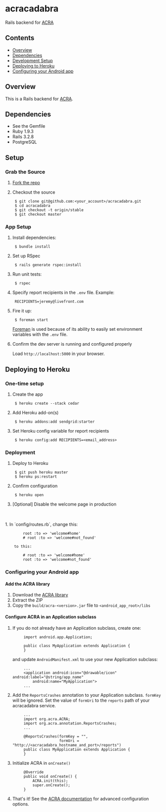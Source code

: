 # acracadabra

Rails backend for [ACRA](https://code.google.com/p/acra/)

## Contents

* [Overview](#overview)
* [Dependencies](#dependencies)
* [Development Setup](#setup)
* [Deploying to Heroku](#deployment)
* [Configuring your Android app](#android-config)

<a name="overview"></a>
## Overview

This is a Rails backend for [ACRA](https://code.google.com/p/acra).

<a name="dependencies"></a>
## Dependencies

* See the Gemfile
* Ruby 1.9.3
* Rails 3.2.8
* PostgreSQL

<a name="setup"></a>
## Setup

### Grab the Source

1. [Fork the repo](https://github.com/livefront/acracadabra/fork_select)

2. Checkout the source

        $ git clone git@github.com:<your_account>/acracadabra.git
        $ cd acracadabra
        $ git checkout -t origin/stable
        $ git checkout master

### App Setup

1. Install dependencies:

        $ bundle install

2. Set up RSpec

        $ rails generate rspec:install  

3. Run unit tests:

        $ rspec

4. Specify report recipients in the `.env` file.  Example:

        RECIPIENTS=jeremy@livefront.com

5. Fire it up:

        $ foreman start

    [Foreman](https://github.com/ddollar/foreman) is used because of its ability to easily set environment variables with the `.env` file. 

5. Confirm the dev server is running and configured properly

    Load `http://localhost:5000` in your browser.

<a name="deployment"></a>
## Deploying to Heroku

### One-time setup

1. Create the app

        $ heroku create --stack cedar

1. Add Heroku add-on(s)

        $ heroku addons:add sendgrid:starter

2. Set Heroku config variable for report recipients

        $ heroku config:add RECIPIENTS=<email_address>

### Deployment

1. Deploy to Heroku

        $ git push heroku master
        $ heroku ps:restart

2. Confirm configuration

        $ heroku open

3. [Optional] Disable the welcome page in production
<br />
<br />
    1. In `config/routes.rb`, change this:

            root :to => 'welcome#home'
            # root :to => 'welcome#not_found'

        to this:

            # root :to => 'welcome#home'
            root :to => 'welcome#not_found'
            
<a name="android-config"></a>
### Configuring your Android app

#### Add the ACRA library

1. Download the [ACRA library](https://code.google.com/p/acra/downloads/list)
1. Extract the ZIP
1. Copy the `build/acra-<version>.jar` file to `<android_app_root>/libs`

#### Configure ACRA in an Application subclass

1. If you do not already have an Application subclass, create one:  

            import android.app.Application;
   
            public class MyApplication extends Application {
            }
    and update `AndroidManifest.xml` to use your new Application subclass:
       
            ...
            <application android:icon="@drawable/icon" android:label="@string/app_name"
                android:name="MyApplication">
            ...

2. Add the `ReportsCrashes` annotation to your Application subclass.  `formKey` will be ignored. Set the value of `formUri` to the `reports` path of your acracadabra service.

            ...
            import org.acra.ACRA;
            import org.acra.annotation.ReportsCrashes;
            ...

            @ReportsCrashes(formKey = "",
                            formUri = "http://<acracadabra_hostname_and_port>/reports")
            public class MyApplication extends Application {
            }

3. Initialize ACRA in `onCreate()`
  
            @Override
            public void onCreate() {
                ACRA.init(this);
                super.onCreate();
            }

1. That's it!  See the <a href="https://code.google.com/p/acra/wiki/BasicSetup">ACRA documentation</a> for advanced configuration options.
